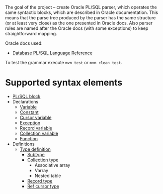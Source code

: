 The goal of the project &ndash; create Oracle PL/SQL parser, which operates the same syntactic blocks, which are described in Oracle documentation. This means that the parse tree produced by the parser has the same structure (or at least very close) as the one presented in Oracle docs. Also parser rules are named after the Oracle docs (with some exceptions) to keep straightforward mapping.

Oracle docs used:
* [Database PL/SQL Language Reference](https://docs.oracle.com/en/database/oracle/oracle-database/20/lnpls/index.html)

To test the grammar execute `mvn test` or `mvn clean test`.

# Supported syntax elements

* [PL/SQL block](https://docs.oracle.com/en/database/oracle/oracle-database/20/lnpls/overview.html#GUID-826B070B-4888-4398-889B-61A3C6B91349)
* Declarations
    * [Variable](https://docs.oracle.com/en/database/oracle/oracle-database/20/lnpls/scalar-variable-declaration.html#GUID-03124315-0E1E-4154-8EBE-12034CA6AD55)
    * [Constant](https://docs.oracle.com/en/database/oracle/racle-database/20/lnpls/constant-declaration.tml#GUID-C6DA65F8-3F0C-43F3-8BC6-231064E8C1B6)
    * [Cursor variable](https://docs.oracle.com/en/database/oracle/racle-database/20/lnpls/cursor-variable-declaration.tml#GUID-CE884B31-07F0-46AA-8067-EBAF73821F3D)
    * [Exception](https://docs.oracle.com/en/database/oracle/racle-database/20/lnpls/exception-declaration.tml#GUID-AAC8C54F-775C-4E65-B531-0350CFF5B1BD)
    * [Record variable](https://docs.oracle.com/en/database/oracle/racle-database/20/lnpls/record-variable-declaration.tml#GUID-704FC014-561E-422C-9636-EDCA3B996AAD)
    * [Collection variable](https://docs.oracle.com/en/database/oracle/racle-database/20/lnpls/collection-variable.tml#GUID-89A1863C-65A1-40CF-9392-86E9FDC21BE9)
    * [Function](https://docs.oracle.com/en/database/oracle/oracle-database/20/lnpls/function-declaration-and-definition.html#GUID-4E19FB09-46B5-4CE5-8A5B-CD815C29DA1C__CJADJIFC)
* Definitions
    * [Type definition](https://docs.oracle.com/en/database/oracle/oracle-database/20/lnpls/block.html#GUID-9ACEB9ED-567E-4E1A-A16A-B8B35214FC9D__CJACIHEC)
        * [Subtype](https://docs.oracle.com/en/database/oracle/oracle-database/20/lnpls/block.html#GUID-9ACEB9ED-567E-4E1A-A16A-B8B35214FC9D__CHDCIGAD)
        * [Collection type](https://docs.oracle.com/en/database/oracle/oracle-database/20/lnpls/collection-variable.html#GUID-89A1863C-65A1-40CF-9392-86E9FDC21BE9__CJABBGEE)
            * Associative array
            * Varray
            * Nested table
        * [Record type](https://docs.oracle.com/en/database/oracle/oracle-database/20/lnpls/record-variable-declaration.html#GUID-704FC014-561E-422C-9636-EDCA3B996AAD__CJAJCHJA)
        * [Ref cursor type](https://docs.oracle.com/en/database/oracle/oracle-database/20/lnpls/cursor-variable-declaration.html#GUID-CE884B31-07F0-46AA-8067-EBAF73821F3D__CJAIGBFF)

